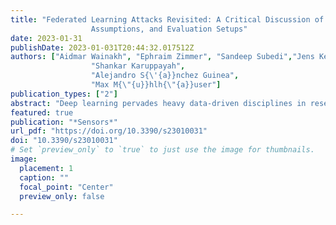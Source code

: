 ```yaml
---
title: "Federated Learning Attacks Revisited: A Critical Discussion of Gaps,
                  Assumptions, and Evaluation Setups"
date: 2023-01-31
publishDate: 2023-01-031T20:44:32.017512Z
authors: ["Aidmar Wainakh", "Ephraim Zimmer", "Sandeep Subedi","Jens Keim", "Tim Grube",
                  "Shankar Karuppayah",
                  "Alejandro S{\'{a}}nchez Guinea",
                  "Max M{\"{u}}hlh{\"{a}}user"]
publication_types: ["2"]
abstract: "Deep learning pervades heavy data-driven disciplines in research and development. The Internet of Things and sensor systems, which enable smart environments and services, are settings where deep learning can provide invaluable utility. However, the data in these systems are very often directly or indirectly related to people, which raises privacy concerns. Federated learning (FL) mitigates some of these concerns and empowers deep learning in sensor-driven environments by enabling multiple entities to collaboratively train a machine learning model without sharing their data. Nevertheless, a number of works in the literature propose attacks that can manipulate the model and disclose information about the training data in FL. As a result, there has been a growing belief that FL is highly vulnerable to severe attacks. Although these attacks do indeed highlight security and privacy risks in FL, some of them may not be as effective in production deployment because they are feasible only given special—sometimes impractical—assumptions. In this paper, we investigate this issue by conducting a quantitative analysis of the attacks against FL and their evaluation settings in 48 papers. This analysis is the first of its kind to reveal several research gaps with regard to the types and architectures of target models. Additionally, the quantitative analysis allows us to highlight unrealistic assumptions in some attacks related to the hyper-parameters of the model and data distribution. Furthermore, we identify fallacies in the evaluation of attacks which raise questions about the generalizability of the conclusions. As a remedy, we propose a set of recommendations to promote adequate evaluations."
featured: true
publication: "*Sensors*"
url_pdf: "https://doi.org/10.3390/s23010031"
doi: "10.3390/s23010031"
# Set `preview_only` to `true` to just use the image for thumbnails.
image:
  placement: 1
  caption: ""
  focal_point: "Center"
  preview_only: false

---
```


